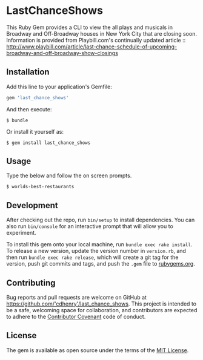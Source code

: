 # LastChanceShows

This Ruby Gem provides a CLI to view the all plays and musicals in Broadway and Off-Broadway houses in New York City that are closing soon.  Information is provided from Playbill.com's continually updated article :: http://www.playbill.com/article/last-chance-schedule-of-upcoming-broadway-and-off-broadway-show-closings

## Installation

Add this line to your application's Gemfile:

```ruby
gem 'last_chance_shows'
```

And then execute:

    $ bundle

Or install it yourself as:

    $ gem install last_chance_shows

## Usage

Type the below and follow the on screen prompts.

    $ worlds-best-restaurants

## Development

After checking out the repo, run `bin/setup` to install dependencies. You can also run `bin/console` for an interactive prompt that will allow you to experiment.

To install this gem onto your local machine, run `bundle exec rake install`. To release a new version, update the version number in `version.rb`, and then run `bundle exec rake release`, which will create a git tag for the version, push git commits and tags, and push the `.gem` file to [rubygems.org](https://rubygems.org).

## Contributing

Bug reports and pull requests are welcome on GitHub at https://github.com/'cdhenry'/last_chance_shows.  This project is intended to be a safe, welcoming space for collaboration, and contributors are expected to adhere to the [Contributor Covenant](contributor-covenant.org) code of conduct.

## License

The gem is available as open source under the terms of the [MIT License](http://opensource.org/licenses/MIT).
